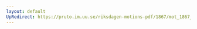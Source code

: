 ```yaml
---
layout: default
UpRedirect: https://pruto.im.uu.se/riksdagen-motions-pdf/1867/mot_1867__ak__99/mot_1867__ak__99-004.pdf
---
```

